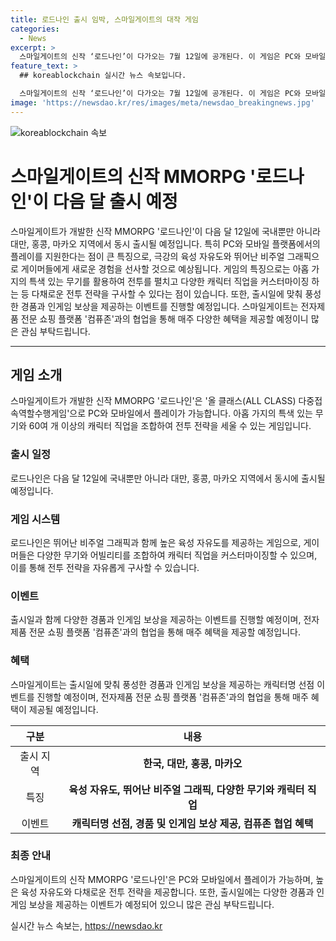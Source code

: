 ```yaml
---
title: 로드나인 출시 임박, 스마일게이트의 대작 게임
categories:
  - News
excerpt: >
  스마일게이트의 신작 ‘로드나인’이 다가오는 7월 12일에 공개된다. 이 게임은 PC와 모바일 플랫폼을 지원하며, 새로운 다중접속역할수행게임(MMORPG) 장르를 선보인다. 육성 자유도와 높은 비주얼 그래픽을 자랑하며, 아홉 가지의 무기를 자유롭게 교체하고 다양한 전투 전략을 구사할 수 있다. 게임 출시를 기념하여 풍성한 경품과 인게임 보상을 제공하는 이벤트가 예정되어 있으며, 컴퓨존과의 협업을 통해 매주 혜택도 제공된다.
feature_text: >
  ## koreablockchain 실시간 뉴스 속보입니다.

  스마일게이트의 신작 ‘로드나인’이 다가오는 7월 12일에 공개된다. 이 게임은 PC와 모바일 플랫폼을 지원하며, 새로운 다중접속역할수행게임(MMORPG) 장르를 선보인다. 육성 자유도와 높은 비주얼 그래픽을 자랑하며, 아홉 가지의 무기를 자유롭게 교체하고 다양한 전투 전략을 구사할 수 있다. 게임 출시를 기념하여 풍성한 경품과 인게임 보상을 제공하는 이벤트가 예정되어 있으며, 컴퓨존과의 협업을 통해 매주 혜택도 제공된다.
image: 'https://newsdao.kr/res/images/meta/newsdao_breakingnews.jpg'
---
```


<p><img src="https://newsdao.kr/res/images/meta/newsdao_breakingnews.jpg" alt="koreablockchain 속보" /></p>

<h1>스마일게이트의 신작 MMORPG '로드나인'이 다음 달 출시 예정</h1>

<p data-ke-size="size16">스마일게이트가 개발한 신작 MMORPG '로드나인'이 다음 달 12일에 국내뿐만 아니라 대만, 홍콩, 마카오 지역에서 동시 출시될 예정입니다. 특히 PC와 모바일 플랫폼에서의 플레이를 지원한다는 점이 큰 특징으로, 극강의 육성 자유도와 뛰어난 비주얼 그래픽으로 게이머들에게 새로운 경험을 선사할 것으로 예상됩니다. 게임의 특징으로는 아홉 가지의 특색 있는 무기를 활용하여 전투를 펼치고 다양한 캐릭터 직업을 커스터마이징 하는 등 다채로운 전투 전략을 구사할 수 있다는 점이 있습니다. 또한, 출시일에 맞춰 풍성한 경품과 인게임 보상을 제공하는 이벤트를 진행할 예정입니다. 스마일게이트는 전자제품 전문 쇼핑 플랫폼 '컴퓨존'과의 협업을 통해 매주 다양한 혜택을 제공할 예정이니 많은 관심 부탁드립니다.</p>

<hr>

<h2 data-ke-size="size26">게임 소개</h2>

<p data-ke-size="size16">스마일게이트가 개발한 신작 MMORPG '로드나인'은 '올 클래스(ALL CLASS) 다중접속역할수행게임'으로 PC와 모바일에서 플레이가 가능합니다. 아홉 가지의 특색 있는 무기와 60여 개 이상의 캐릭터 직업을 조합하여 전투 전략을 세울 수 있는 게임입니다.</p>

<h3>출시 일정</h3>

<p data-ke-size="size16">로드나인은 다음 달 12일에 국내뿐만 아니라 대만, 홍콩, 마카오 지역에서 동시에 출시될 예정입니다.</p>

<h3>게임 시스템</h3>

<p data-ke-size="size16">로드나인은 뛰어난 비주얼 그래픽과 함께 높은 육성 자유도를 제공하는 게임으로, 게이머들은 다양한 무기와 어빌리티를 조합하여 캐릭터 직업을 커스터마이징할 수 있으며, 이를 통해 전투 전략을 자유롭게 구사할 수 있습니다.</p>

<h3>이벤트</h3>

<p data-ke-size="size16">출시일과 함께 다양한 경품과 인게임 보상을 제공하는 이벤트를 진행할 예정이며, 전자제품 전문 쇼핑 플랫폼 '컴퓨존'과의 협업을 통해 매주 혜택을 제공할 예정입니다.</p>

<h3>혜택</h3>

<p data-ke-size="size16">스마일게이트는 출시일에 맞춰 풍성한 경품과 인게임 보상을 제공하는 캐릭터명 선점 이벤트를 진행할 예정이며, 전자제품 전문 쇼핑 플랫폼 '컴퓨존'과의 협업을 통해 매주 혜택이 제공될 예정입니다.</p>

<table>
  <thead>
    <tr>
      <th style="text-align: center;">구분</th>
      <th style="text-align: center;">내용</th>
    </tr>
  </thead>
  <tbody>
    <tr>
      <td style="text-align: center;">출시 지역</td>
      <td style="text-align: center;"><b>한국, 대만, 홍콩, 마카오</b></td>
    </tr>
    <tr>
      <td style="text-align: center;">특징</td>
      <td style="text-align: center;"><b>육성 자유도, 뛰어난 비주얼 그래픽, 다양한 무기와 캐릭터 직업</b></td>
    </tr>
    <tr>
      <td style="text-align: center;">이벤트</td>
      <td style="text-align: center;"><b>캐릭터명 선점, 경품 및 인게임 보상 제공, 컴퓨존 협업 혜택</b></td>
    </tr>
  </tbody>
</table>

<h3>최종 안내</h3>

<p data-ke-size="size16">스마일게이트의 신작 MMORPG '로드나인'은 PC와 모바일에서 플레이가 가능하며, 높은 육성 자유도와 다채로운 전투 전략을 제공합니다. 또한, 출시일에는 다양한 경품과 인게임 보상을 제공하는 이벤트가 예정되어 있으니 많은 관심 부탁드립니다.</p>
실시간 뉴스 속보는, <a href="https://newsdao.kr" rel="dofollow">https://newsdao.kr</a>


